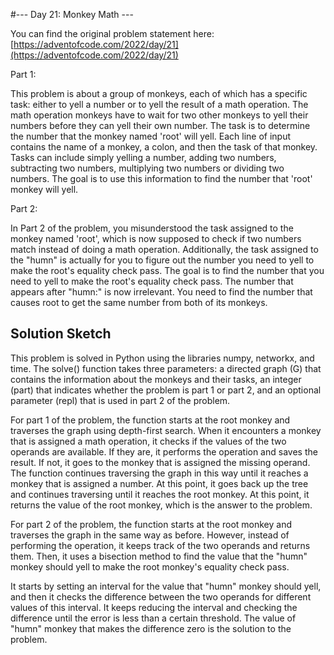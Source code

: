 #--- Day 21: Monkey Math ---

You can find the original problem statement here: [https://adventofcode.com/2022/day/21](https://adventofcode.com/2022/day/21)


Part 1:

This problem is about a group of monkeys, each of which has a specific task: either to yell a number or to yell the result of a math operation. The math operation monkeys have to wait for two other monkeys to yell their numbers before they can yell their own number. The task is to determine the number that the monkey named 'root' will yell. Each line of input contains the name of a monkey, a colon, and then the task of that monkey. Tasks can include simply yelling a number, adding two numbers, subtracting two numbers, multiplying two numbers or dividing two numbers. The goal is to use this information to find the number that 'root' monkey will yell.

Part 2:

In Part 2 of the problem, you misunderstood the task assigned to the monkey named 'root', which is now supposed to check if two numbers match instead of doing a math operation. Additionally, the task assigned to the "humn" is actually for you to figure out the number you need to yell to make the root's equality check pass. The goal is to find the number that you need to yell to make the root's equality check pass. The number that appears after "humn:" is now irrelevant. You need to find the number that causes root to get the same number from both of its monkeys.

## Solution Sketch

This problem is solved in Python using the libraries numpy, networkx, and time. The solve() function takes three parameters: a directed graph (G) that contains the information about the monkeys and their tasks, an integer (part) that indicates whether the problem is part 1 or part 2, and an optional parameter (repl) that is used in part 2 of the problem.

For part 1 of the problem, the function starts at the root monkey and traverses the graph using depth-first search. When it encounters a monkey that is assigned a math operation, it checks if the values of the two operands are available. If they are, it performs the operation and saves the result. If not, it goes to the monkey that is assigned the missing operand. The function continues traversing the graph in this way until it reaches a monkey that is assigned a number. At this point, it goes back up the tree and continues traversing until it reaches the root monkey. At this point, it returns the value of the root monkey, which is the answer to the problem.

For part 2 of the problem, the function starts at the root monkey and traverses the graph in the same way as before. However, instead of performing the operation, it keeps track of the two operands and returns them. Then, it uses a bisection method to find the value that the "humn" monkey should yell to make the root monkey's equality check pass.

It starts by setting an interval for the value that "humn" monkey should yell, and then it checks the difference between the two operands for different values of this interval. It keeps reducing the interval and checking the difference until the error is less than a certain threshold. The value of "humn" monkey that makes the difference zero is the solution to the problem.
